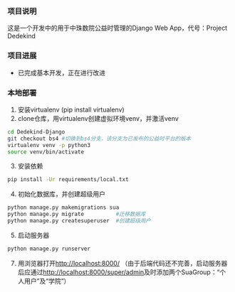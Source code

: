 ### 项目说明

这是一个开发中的用于中珠数院公益时管理的Django Web App，代号：Project Dedekind


### 项目进展

- 已完成基本开发，正在进行改进

### 本地部署

1. 安装virtualenv (pip install virtualenv)
2. clone仓库，用virtualenv创建虚拟环境venv，并激活venv

```bash
cd Dedekind-Django
git checkout bs4 #切换到bs4分支，该分支为已发布的公益时平台的版本
virtualenv venv -p python3
source venv/bin/activate
```

3. 安装依赖

```bash
pip install -Ur requirements/local.txt
```

4. 初始化数据库，并创建超级用户

```bash
python manage.py makemigrations sua   
python manage.py migrate          #迁移数据库
python manage.py createsuperuser  #创建超级用户
```

5. 启动服务器

```bash
python manage.py runserver
```

7. 用浏览器打开[http://localhost:8000/](http://localhost:8000/)
（由于后端代码还不完善，启动服务器后应通过[http://localhost:8000/super/admin](http://localhost/super/admin:8000/)及时添加两个SuaGroup：“个人用户”及“学院”）
